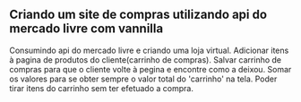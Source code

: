 
## Criando um site de compras utilizando api do mercado livre com vannilla 

Consumindo api do mercado livre e criando uma loja virtual.
 Adicionar itens à pagina de produtos do cliente(carrinho de compras).
 Salvar carrinho de compras para que o cliente volte à pegina e encontre como a deixou.
 Somar os valores para se obter sempre o valor total do 'carrinho' na tela.
 Poder tirar itens do carrinho sem ter efetuado a compra.
